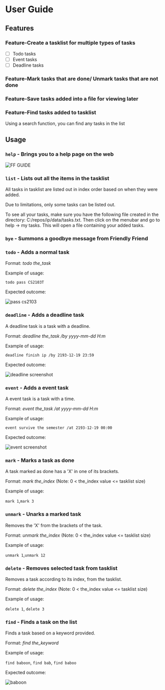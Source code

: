 # User Guide

## Features 

### Feature-Create a tasklist for multiple types of tasks

- [ ] Todo tasks
- [ ] Event tasks
- [ ] Deadline tasks

### Feature-Mark tasks that are done/ Unmark tasks that are not done

### Feature-Save tasks added into a file for viewing later

### Feature-Find tasks added to tasklist

Using a search function, you can find any tasks in the list

## Usage

### `help` - Brings you to a help page on the web

![FF GUIDE](https://user-images.githubusercontent.com/77189033/153693063-fc7bf720-6ef6-444d-b1d7-fe5ff51e15e0.jpg)

### `list` - Lists out all the items in the tasklist

All tasks in tasklist are listed out in index order based
on when they were added.

Due to limitations, only some tasks can be listed out.

To see all your tasks, make sure you have the following file
created in the directory: C:/repos/ip/data/tasks.txt. Then click
on the menubar and go to help -> my tasks. This will open a file
containing your added tasks.

### `bye` - Summons a goodbye message from Friendly Friend

### `todo` - Adds a normal task

Format: *todo the_task*

Example of usage: 

`todo pass CS2103T`

Expected outcome:

![pass cs2103](https://user-images.githubusercontent.com/77189033/153693340-37f3da52-1658-4560-ae95-942952d6f5e3.jpg)

### `deadline` - Adds a deadline task

A deadline task is a task with a deadline.

Format: *deadline the_task /by yyyy-mm-dd H:m*

Example of usage: 

`deadline finish ip /by 2193-12-19 23:59`

Expected outcome:

![deadline screenshot](https://user-images.githubusercontent.com/77189033/153693548-494de2d5-8a37-4dca-b8fc-145f19af1cdc.jpg)

### `event` - Adds a event task

A event task is a task with a time.

Format: *event the_task /at yyyy-mm-dd H:m*

Example of usage: 

`event survive the semester /at 2193-12-19 00:00`

Expected outcome:

![event screenshot](https://user-images.githubusercontent.com/77189033/153693682-7bb7747b-9683-4e1b-9b11-94d4808fccdb.jpg)

### `mark` - Marks a task as done

A task marked as done has a 'X' in one of its brackets.

Format: *mark the_index* (Note: 0 < the_index value <= tasklist size)

Example of usage: 

`mark 1`,`mark 3` 

### `unmark` - Unarks a marked task

Removes the 'X' from the brackets of the task.

Format: *unmark the_index* (Note: 0 < the_index value <= tasklist size)

Example of usage: 

`unmark 1`,`unmark 12`

### `delete` - Removes selected task from tasklist

Removes a task according to its index, from the tasklist.

Format: *delete the_index* (Note: 0 < the_index value <= tasklist size)

Example of usage: 

`delete 1`, `delete 3`

### `find` - Finds a task on the list

Finds a task based on a keyword provided.

Format: *find the_keyword*

Example of usage: 

`find baboon`, `find bab`, `find baboo`

Expected outcome:

![baboon](https://user-images.githubusercontent.com/77189033/153694046-814cdb1a-183a-4502-a60a-d435d56884a6.jpg)


